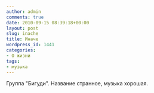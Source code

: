 ```yaml
---
author: admin
comments: true
date: 2010-09-15 08:39:18+00:00
layout: post
slug: inache
title: Иначе
wordpress_id: 1441
categories:
- О жизни
tags:
- музыка
---
```


Группа "Бигуди". Название странное, музыка хорошая.


